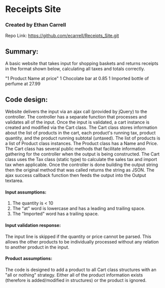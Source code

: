 # Receipts Site

### Created by Ethan Carrell

Repo Link: https://github.com/ecarrell/Receipts_Site.git

## Summary:
A basic website that takes input for shopping baskets and returns receipts in the format shown below, calculating
all taxes and totals correctly.

"1 Product Name at price"
1 Chocolate bar at 0.85
1 Imported bottle of perfume at 27.99


## Code design:
Website delivers the input via an ajax call (provided by jQuery) to the controller. The controller has a separate 
function that processes and validates all of the input. Once the input is validated, a cart instance is created 
and modified via the Cart class. The Cart class stores information about the list of products in the cart, 
each product's running tax, product quantity, and the product running subtotal (untaxed). The list of products 
is a list of Product class instances. The Product class has a Name and Price. The Cart class has several public 
methods that facilitate information gathering for the controller when the output is being constructed. The Cart 
class uses the Tax class (static type) to calculate the sales tax and import tax when applicable. Once the 
controller is done building the output string then the original method that was called returns the string as 
JSON. The ajax success callback function then feeds the output into the Output textarea.

#### Input assumptions:
1. The quantity is < 10
2. The "at" word is lowercase and has a leading and trailing space.
3. The "Imported" word has a trailing space.

#### Input validation response:
The input line is skipped if the quantity or price cannot be parsed. This allows the other products to be
individually processed without any relation to another product in the input.

#### Product assumptions:
The code is designed to add a product to all Cart class structures with an "all or nothing" strategy. Either
all of the product information exists (therefore is added/modified in structures) or the product is ignored.
